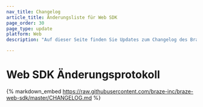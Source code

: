 ```yaml
---
nav_title: Changelog
article_title: Änderungsliste für Web SDK
page_order: 30
page_type: update
platform: Web
description: "Auf dieser Seite finden Sie Updates zum Changelog des Braze Web SDK."

---
```


# Web SDK Änderungsprotokoll

{% markdown_embed https://raw.githubusercontent.com/braze-inc/braze-web-sdk/master/CHANGELOG.md %}
